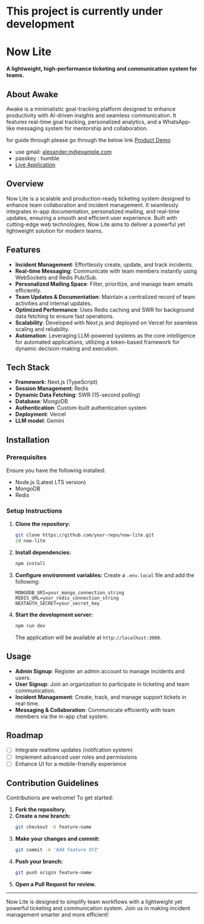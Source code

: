 
# This project is currently under development

# Now Lite
**A lightweight, high-performance ticketing and communication system for teams.**

## About Awake

Awake is a minimalistic goal-tracking platform designed to enhance productivity with AI-driven insights and seamless communication. It features real-time goal tracking, personalized analytics, and a WhatsApp-like messaging system for mentorship and collaboration.

for guide through please go through the below link
[Product Demo]()

- use gmail: alexander.m@example.com
- passkey : humble
- [Live Application](https://servicenowlite-git-main-lokadithyams-projects.vercel.app/home)


## Overview
Now Lite is a scalable and production-ready ticketing system designed to enhance team collaboration and incident management. It seamlessly integrates in-app documentation, personalized mailing, and real-time updates, ensuring a smooth and efficient user experience. Built with cutting-edge web technologies, Now Lite aims to deliver a powerful yet lightweight solution for modern teams.

## Features
- **Incident Management**: Effortlessly create, update, and track incidents.
- **Real-time Messaging**: Communicate with team members instantly using WebSockets and Redis Pub/Sub.
- **Personalized Mailing Space**: Filter, prioritize, and manage team emails efficiently.
- **Team Updates & Documentation**: Maintain a centralized record of team activities and internal updates.
- **Optimized Performance**: Uses Redis caching and SWR for background data fetching to ensure fast operations.
- **Scalability**: Developed with Next.js and deployed on Vercel for seamless scaling and reliability.
- **Automation**: Leveraging LLM-powered systems as the core intelligence for automated applications, utilizing a token-based framework for dynamic decision-making and execution.

## Tech Stack
- **Framework**: Next.js (TypeScript)
- **Session Management**: Redis
- **Dynamic Data Fetching**: SWR (15-second polling)
- **Database**: MongoDB
- **Authentication**: Custom-built authentication system
- **Deployment**: Vercel
- **LLM model**: Gemini

## Installation
### Prerequisites
Ensure you have the following installed:
- Node.js (Latest LTS version)
- MongoDB
- Redis

### Setup Instructions
1. **Clone the repository:**
   ```sh
   git clone https://github.com/your-repo/now-lite.git
   cd now-lite
   ```
2. **Install dependencies:**
   ```sh
   npm install
   ```
3. **Configure environment variables:**
   Create a `.env.local` file and add the following:
   ```env
   MONGODB_URI=your_mongo_connection_string
   REDIS_URL=your_redis_connection_string
   NEXTAUTH_SECRET=your_secret_key
   ```
4. **Start the development server:**
   ```sh
   npm run dev
   ```
   The application will be available at `http://localhost:3000`.

## Usage
- **Admin Signup**: Register an admin account to manage incidents and users.
- **User Signup**: Join an organization to participate in ticketing and team communication.
- **Incident Management**: Create, track, and manage support tickets in real-time.
- **Messaging & Collaboration**: Communicate efficiently with team members via the in-app chat system.

## Roadmap
- [ ] Integrate realtime updates (notifcation system)
- [ ] Implement advanced user roles and permissions
- [ ] Enhance UI for a mobile-friendly experience

## Contribution Guidelines
Contributions are welcome! To get started:
1. **Fork the repository.**
2. **Create a new branch:**
   ```sh
   git checkout -b feature-name
   ```
3. **Make your changes and commit:**
   ```sh
   git commit -m 'Add feature XYZ'
   ```
4. **Push your branch:**
   ```sh
   git push origin feature-name
   ```
5. **Open a Pull Request for review.**

---
Now Lite is designed to simplify team workflows with a lightweight yet powerful ticketing and communication system. Join us in making incident management smarter and more efficient!


